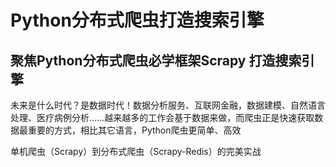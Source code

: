 # Python分布式爬虫打造搜索引擎

## 聚焦Python分布式爬虫必学框架Scrapy 打造搜索引擎  

未来是什么时代？是数据时代！数据分析服务、互联网金融，数据建模、自然语言处理、医疗病例分析……越来越多的工作会基于数据来做，而爬虫正是快速获取数据最重要的方式，相比其它语言，Python爬虫更简单、高效  

单机爬虫（Scrapy）到分布式爬虫（Scrapy-Redis）的完美实战
